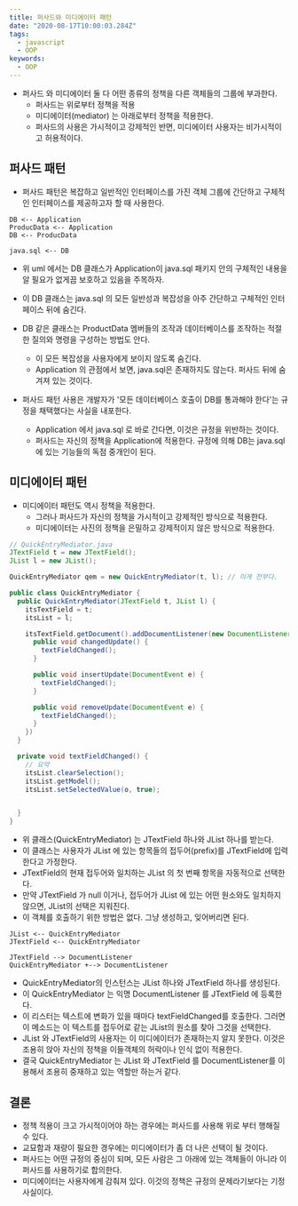 ```yaml
---
title: 퍼사드와 미디에이터 패턴
date: "2020-08-17T10:00:03.284Z"
tags:
  - javascript
  - OOP
keywords:
  - OOP
---
```


- 퍼사드 와 미디에이터 둘 다 어떤 종류의 정책을 다른 객체들의 그룹에 부과한다.
  - 퍼사드는 위로부터 정책을 적용
  - 미디에이터(mediator) 는 아래로부터 정책을 적용한다.
  - 퍼사드의 사용은 가시적이고 강제적인 반면, 미디에이터 사용자는 비가시적이고 허용적이다.

## 퍼사드 패턴

- 퍼사드 패턴은 복잡하고 일반적인 인터페이스를 가진 객체 그룹에 간단하고 구체적인 인터페이스를 제공하고자 할 때 사용한다.

```uml
DB <-- Application
ProducData <-- Application
DB <-- ProducData

java.sql <-- DB
```

- 위 uml 에서는 DB 클래스가 Application이 java.sql 패키지 안의 구체적인 내용을 알 필요가 없게끔 보호하고 있음을 주목하자.
- 이 DB 클래스는 java.sql 의 모든 일반성과 복잡성을 아주 간단하고 구체적인 인터페이스 뒤에 숨긴다.

- DB 같은 클래스는 ProductData 멤버들의 조작과 데이터베이스를 조작하는 적절한 질의와 명령을 구성하는 방법도 안다.

  - 이 모든 복잡성을 사용자에게 보이지 않도록 숨긴다.
  - Application 의 관점에서 보면, java.sql은 존재하지도 않는다. 퍼사드 뒤에 숨겨져 있는 것이다.

- 퍼사드 패턴 사용은 개발자가 '모든 데이터베이스 호출이 DB를 통과해야 한다'는 규정을 채택했다는 사실을 내포한다.
  - Application 에서 java.sql 로 바로 간다면, 이것은 규정을 위반하는 것이다.
  - 퍼사드는 자신의 정책을 Application에 적용한다. 규정에 의해 DB는 java.sql에 있는 기능들의 독점 중개인이 된다.

## 미디에이터 패턴

- 미디에이터 패턴도 역시 정책을 적용한다.
  - 그러나 퍼사드가 자신의 정책을 가시적이고 강제적인 방식으로 적용한다.
  - 미디에이터는 사진의 정책을 은밀하고 강제적이지 않은 방식으로 적용한다.

```java
// QuickEntryMediator.java
JTextField t = new JTextField();
JList l = new JList();

QuickEntryMediator qem = new QuickEntryMediator(t, l); // 이게 전부다.

public class QuickEntryMediator {
  public QuickEntryMediator(JTextField t, JList l) {
    itsTextField = t;
    itsList = l;

    itsTextField.getDocument().addDocumentListener(new DocumentListener() {
      public void changedUpdate() {
        textFieldChanged();
      }

      public void insertUpdate(DocumentEvent e) {
        textFieldChanged();
      }

      public void removeUpdate(DocumentEvent e) {
        textFieldChanged();
      }
    })
  }

  private void textFieldChanged() {
    // 요약
    itsList.clearSelection();
    itsList.getModel();
    itsList.setSelectedValue(o, true);


  }
}
```

- 위 클래스(QuickEntryMediator) 는 JTextField 하나와 JList 하나를 받는다.
- 이 클래스는 사용자가 JList 에 있는 항목들의 접두어(prefix)를 JTextField에 입력한다고 가정한다.
- JTextField의 현재 접두어와 일치하는 JList 의 첫 번째 항목을 자동적으로 선택한다.
- 만약 JTextField 가 null 이거나, 접두어가 JList 에 있는 어떤 원소와도 일치하지 않으면, JList의 선택은 지워진다.
- 이 객체를 호출하기 위한 방법은 없다. 그냥 생성하고, 잊어버리면 된다.

```uml
JList <-- QuickEntryMediator
JTextField <-- QuickEntryMediator

JTextField --> DocumentListener
QuickEntryMediator +--> DocumentListener
```

- QuickEntryMediator의 인스턴스는 JList 하나와 JTextField 하나를 생성된다.
- 이 QuickEntryMediator 는 익명 DocumentListener 를 JTextField 에 등록한다.
- 이 리스터는 텍스트에 변화가 있을 때마다 textFieldChanged를 호출한다. 그러면 이 메소드는 이 텍스트를 접두어로 같는 JList의 원소를 찾아 그것을 선택한다.
- JList 와 JTextField의 사용자는 이 미디에이터가 존재하는지 알지 못한다. 이것은 조용히 앉아 자신의 정책을 이들객체의 허락이나 인식 없이 적용한다.
- 결국 QuickEntryMediator 는 JList 와 JTextField 를 DocumentListener를 이용해서 조용히 중재하고 있는 역할만 하는거 같다.

## 결론

- 정책 적용이 크고 가시적이어야 하는 경우에는 퍼사드를 사용해 위로 부터 행해질 수 있다.
- 교묘함과 재량이 필요한 경우에는 미디에이터가 좀 더 나은 선택이 될 것이다.
- 퍼사드는 어떤 규정의 중심이 되며, 모든 사람은 그 아래에 있는 객체들이 아니라 이 퍼사드를 사용하기로 합의한다.
- 미디에이터는 사용자에게 감춰져 있다. 이것의 정책은 규정의 문제라기보다는 기정사실이다.
